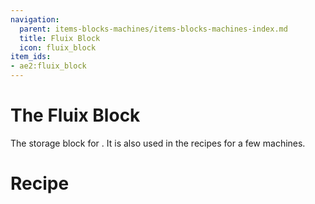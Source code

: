 ```yaml
---
navigation:
  parent: items-blocks-machines/items-blocks-machines-index.md
  title: Fluix Block
  icon: fluix_block
item_ids:
- ae2:fluix_block
---
```

# The Fluix Block

<BlockImage id="fluix_block" scale="8" />

The storage block for <ItemLink id="fluix_crystal" />. It is also used in the recipes for a few machines.

# Recipe

<RecipeFor id="fluix_block" />